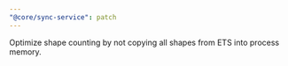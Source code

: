 ```yaml
---
"@core/sync-service": patch
---
```


Optimize shape counting by not copying all shapes from ETS into process memory.

